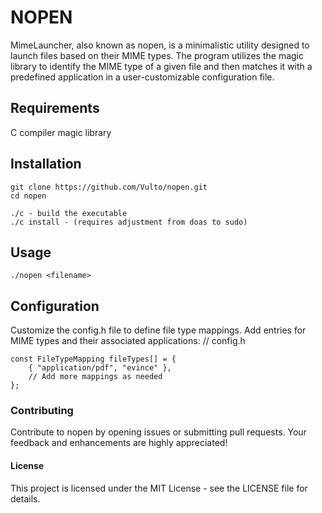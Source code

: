 # NOPEN
MimeLauncher, also known as nopen, is a minimalistic utility designed to launch files based on their MIME types. The program utilizes the magic library to identify the MIME type of a given file and then matches it with a predefined application in a user-customizable configuration file.

## Requirements
C compiler
magic library

## Installation
```
git clone https://github.com/Vulto/nopen.git
cd nopen

./c - build the executable
./c install - (requires adjustment from doas to sudo)
```
## Usage
```
./nopen <filename>
```

## Configuration
Customize the config.h file to define file type mappings. Add entries for MIME types and their associated applications:
// config.h
```
const FileTypeMapping fileTypes[] = {
    { "application/pdf", "evince" },
    // Add more mappings as needed
};
```

### Contributing
Contribute to nopen by opening issues or submitting pull requests. Your feedback and enhancements are highly appreciated!

#### License
This project is licensed under the MIT License - see the LICENSE file for details.

